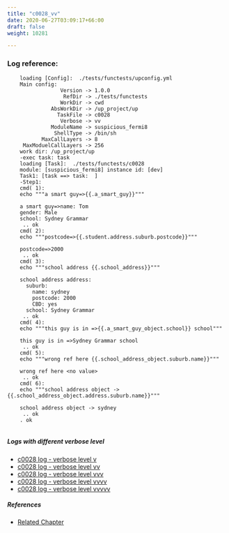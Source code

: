 ```yaml
---
title: "c0028_vv"
date: 2020-06-27T03:09:17+66:00
draft: false
weight: 10281

---
```


### Log reference: <no value>

```
    loading [Config]:  ./tests/functests/upconfig.yml
    Main config:
                 Version -> 1.0.0
                  RefDir -> ./tests/functests
                 WorkDir -> cwd
              AbsWorkDir -> /up_project/up
                TaskFile -> c0028
                 Verbose -> vv
              ModuleName -> suspicious_fermi8
               ShellType -> /bin/sh
           MaxCallLayers -> 8
     MaxModuelCallLayers -> 256
    work dir: /up_project/up
    -exec task: task
    loading [Task]:  ./tests/functests/c0028
    module: [suspicious_fermi8] instance id: [dev]
    Task1: [task ==> task:  ]
    -Step1:
    cmd( 1):
    echo """a smart guy=>{{.a_smart_guy}}"""
    
    a smart guy=>name: Tom
    gender: Male
    school: Sydney Grammar
     .. ok
    cmd( 2):
    echo """postcode=>{{.student.address.suburb.postcode}}"""
    
    postcode=>2000
     .. ok
    cmd( 3):
    echo """school address {{.school_address}}"""
    
    school address address:
      suburb:
        name: sydney
        postcode: 2000
        CBD: yes
      school: Sydney Grammar
     .. ok
    cmd( 4):
    echo """this guy is in =>{{.a_smart_guy_object.school}} school"""
    
    this guy is in =>Sydney Grammar school
     .. ok
    cmd( 5):
    echo """wrong ref here {{.school_address_object.suburb.name}}"""
    
    wrong ref here <no value>
     .. ok
    cmd( 6):
    echo """school address object -> {{.school_address_object.address.suburb.name}}"""
    
    school address object -> sydney
     .. ok
    . ok
    
```

##### Logs with different verbose level
* [c0028 log - verbose level v](../../logs/c0028_v)
* [c0028 log - verbose level vv](../../logs/c0028_vv)
* [c0028 log - verbose level vvv](../../logs/c0028_vvv)
* [c0028 log - verbose level vvvv](../../logs/c0028_vvvv)
* [c0028 log - verbose level vvvvv](../../logs/c0028_vvvvv)

##### References
* [Related Chapter](../../dvars/c0028)
